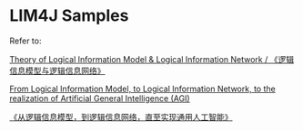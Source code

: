 # LIM4J Samples

Refer to: 

[Theory of Logical Information Model & Logical Information Network / 《逻辑信息模型与逻辑信息网络》](https://github.com/jhjiang/lim_lin)

[From Logical Information Model, to Logical Information Network, to the realization of Artificial General Intelligence (AGI)](https://www.reddit.com/user/JeffreyJiang/comments/upcloh/from_logical_information_model_to_logical/)

[《从逻辑信息模型，到逻辑信息网络，直至实现通用人工智能》](https://zhuanlan.zhihu.com/p/497443483)
